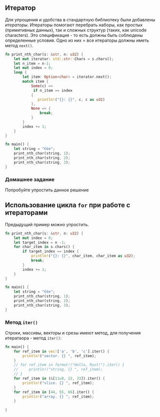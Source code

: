 ## Итератор
Для упрощения и удобства в стандартную библиотеку были добавлены *итераторы*. Итераторы помогают перебрать наборы, 
как простых (примитивных данных), так и сложных структур (таких, как unicode characters). Это спецификация - то есть должны
быть соблюдены определенные условия. Одно из них = все итераторы должны иметь метод `next()`.

```rust
fn print_nth_char(s: &str, n: u32) {
    let mut iterator: std::str::Chars = s.chars();
    let n_item = n-1;
    let mut index = 0;
    loop {
        let item: Option<char> = iterator.next();
        match item {
            Some(c) => 
             if n_item == index
            {
               println!("{}: {}", c, c as u32)
            },
            None => {
                break;
            }
        }
        index += 1;
    }
}

fn main() {
    let string = "€èe";
    print_nth_char(string, 1);
    print_nth_char(string, 2);
    print_nth_char(string, 3);
}
```

### Домашнее задание
Попробуйте упростить данное решение

## Использование цикла `for` при работе с итераторами
Предыдущий пример можно упростить.
```rust
fn print_nth_char(s: &str, n: u32) {
    let mut index = 0;
    let target_index = n -1;
    for char_item in s.chars() {
        if target_index == index {
            println!("{}: {}", char_item, char_item as u32);
            break;
        }
        index += 1;
    }
}

fn main() {
    let string = "€èe";
    print_nth_char(string, 1);
    print_nth_char(string, 2);
    print_nth_char(string, 3);
}
```

### Метод `iter()`
Строки, массивы, векторы и срезы имеют метод, для получения итератаора - метод `iter()`:
```rust
fn main() {
    for ref_item in vec!['a', 'b', 'c'].iter() {
        println!("vector. {} ", ref_item);
    }
    // for ref_item in format!("Hello, Rust!").iter() {
    //     println!("string. {} ", ref_item);
    // }
    for ref_item in (&[11u8, 22, 33]).iter() {
        println!("slice. {} ", ref_item);
    }
    for ref_item in [44, 55, 66].iter() {
        println!("array. {} ", ref_item);
    }
    
}
```
